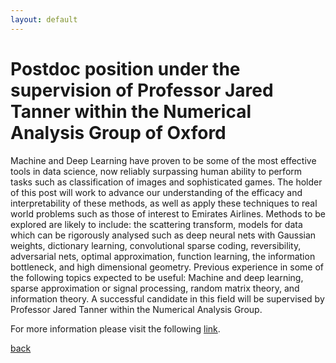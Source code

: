 ```yaml
---
layout: default
---
```


# Postdoc position under the supervision of Professor Jared Tanner within the Numerical Analysis Group of Oxford
Machine and Deep Learning have proven to be some of the most effective tools in data science, now reliably surpassing human ability to perform tasks such as classification of images and sophisticated games. The holder of this post will work to advance our understanding of the efficacy and interpretability of these methods, as well as apply these techniques to real world problems such as those of interest to Emirates Airlines. Methods to be explored are likely to include: the scattering transform, models for data which can be rigorously analysed such as deep neural nets with Gaussian weights, dictionary learning, convolutional sparse coding, reversibility, adversarial nets, optimal approximation, function learning, the information bottleneck, and high dimensional geometry. Previous experience in some of the following topics expected to be useful: Machine and deep learning, sparse approximation or signal processing, random matrix theory, and information theory. A successful candidate in this field will be supervised by Professor Jared Tanner within the Numerical Analysis Group. 

For more information please visit the following [link](https://www.maths.ox.ac.uk/node/26933).

[back](./)

